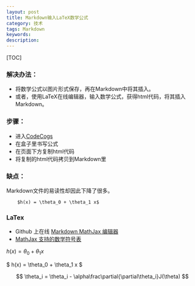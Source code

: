 ```yaml
---
layout: post
title: Markdown输入LaTeX数学公式
category: 技术
tags: Markdown
keywords: 
description: 
---
```


[TOC]

### 解决办法：

- 将数学公式以图片形式保存，再在Markdown中将其插入。
- 或者，使用LaTeX在线编辑器，输入数学公式，获得html代码，将其插入Markdown。

### 步骤：

- 进入[CodeCogs](http://www.codecogs.com/latex/eqneditor.php)
- 在盒子里书写公式
- 在页面下方复制html代码
- 将复制的html代码拷贝到Markdown里

### 缺点：
Markdown文件的易读性却因此下降了很多。

        $h(x) = \theta_0 + \theta_1 x$

### LaTex 
- Github 上在线 [Markdown MathJax 编辑器](https://kerzol.github.io/markdown-mathjax/editor.html)
-  [MathJax 支持的数学符号表](https://mirrors.tuna.tsinghua.edu.cn/CTAN/info/symbols/math/maths-symbols.pdf)

 $h(x) = \theta_0 + \theta_1 x$

 $ h(x) = \theta_0 + \theta_1 x $

$$
\theta_i = \theta_i - \alpha\frac\partial{\partial\theta_i}J(\theta)
$$